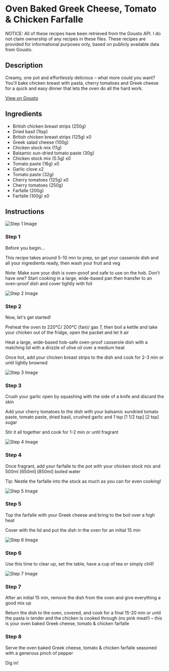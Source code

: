 # Oven Baked Greek Cheese, Tomato & Chicken Farfalle

NOTICE: All of these recipes have been retrieved from the Gousto API. I do not claim ownership of any recipes in these files. These recipes are provided for informational purposes only, based on publicly available data from Gousto.

## Description

Creamy, one pot and effortlessly delicious – what more could you want? You'll bake chicken breast with pasta, cherry tomatoes and Greek cheese for a quick and easy dinner that lets the oven do all the hard work.

[View on Gousto](https://www.gousto.co.uk/recipes/cookbook/oven-baked-greek-cheese-tomato-chicken-farfalle)

## Ingredients

- British chicken breast strips (250g)
- Dried basil (1tsp)
- British chicken breast strips (125g) x0
- Greek salad cheese (100g)
- Chicken stock mix (11g)
- Balsamic sun-dried tomato paste (30g)
- Chicken stock mix (5.5g) x0
- Tomato paste (16g) x0
- Garlic clove x2
- Tomato paste (32g)
- Cherry tomatoes (125g) x0
- Cherry tomatoes (250g)
- Farfalle (200g)
- Farfalle (100g) x0

## Instructions

![Step 1 Image](https://production-media.gousto.co.uk/cms/recipe-step-image/Step-1-1716391329781-x200.jpg)

### Step 1

Before you begin...

This recipe takes around 5-10 min to prep, so get your casserole dish and all your ingredients ready, then wash your fruit and veg

Note: Make sure your dish is oven-proof and safe to use on the hob. Don't have one? Start cooking in a large, wide-based pan then transfer to an oven-proof dish and cover tightly with foil

![Step 2 Image](https://production-media.gousto.co.uk/cms/recipe-step-image/step-2-1716391333753-x200.jpg)

### Step 2

Now, let's get started!

Preheat the oven to 220°C/ 200°C (fan)/ gas 7, then boil a kettle and take your chicken out of the fridge, open the packet and let it air

Heat a large, wide-based hob-safe oven-proof casserole dish with a matching lid with a drizzle of olive oil over a medium heat

Once hot, add your chicken breast strips to the dish and cook for 2-3 min or until lightly browned

![Step 3 Image](https://production-media.gousto.co.uk/cms/recipe-step-image/step-3-1716391339059-x200.jpg)

### Step 3

Crush your garlic open by squashing with the side of a knife and discard the skin

Add your cherry tomatoes to the dish with your balsamic sundried tomato paste, tomato paste, dried basil, crushed garlic and 1 tsp<span class="text-purple"> [1 1/2 tsp]</span><span class="text-danger"> [2 tsp]</span> sugar

Stir it all together and cook for 1-2 min or until fragrant

![Step 4 Image](https://production-media.gousto.co.uk/cms/recipe-step-image/step-4-1716391343083-x200.jpg)

### Step 4

Once fragrant, add your farfalle to the pot with your chicken stock mix and 500ml<span class="text-purple"> [650ml]<span class="text-danger"> </span>[850ml] </span>boiled water

Tip: Nestle the farfalle into the stock as much as you can for even cooking!

![Step 5 Image](https://production-media.gousto.co.uk/cms/recipe-step-image/step-5-1716391355137-x200.jpg)

### Step 5

Top the farfalle with your Greek cheese and bring to the boil over a high heat

Cover with the lid and put the dish in the oven for an initial 15 min

![Step 6 Image](https://production-media.gousto.co.uk/cms/recipe-step-image/step-6-1716391359546-x200.jpg)

### Step 6

Use this time to clear up, set the table, have a cup of tea or simply chill!

![Step 7 Image](https://production-media.gousto.co.uk/cms/recipe-step-image/step-7-1716391363563-x200.jpg)

### Step 7

After an initial 15 min, remove the dish from the oven and give everything a good mix up

Return the dish to the oven, covered, and cook for a final 15-20 min or until the pasta is tender and the chicken is cooked through (no pink meat!) – this is your oven baked Greek cheese, tomato & chicken farfalle

### Step 8

Serve the oven baked Greek cheese, tomato & chicken farfalle seasoned with a generous pinch of pepper

Dig in!

